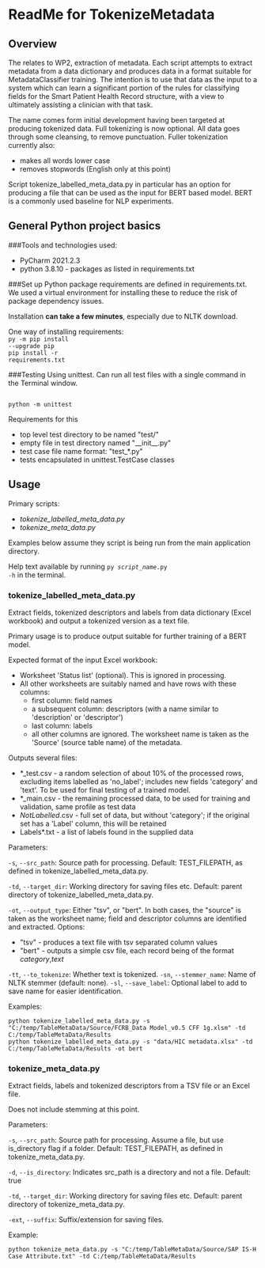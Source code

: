 # ReadMe for TokenizeMetadata
## Overview
The relates to WP2, extraction of metadata. Each script attempts to extract metadata from a data dictionary
and produces data in a format suitable for MetadataClassifier training. The intention is to use that data
as the input to a system which can learn a significant portion of the rules for classifying fields for the 
Smart Patient Health Record structure, with a view to ultimately assisting a clinician with that task.

The name comes form initial development having been targeted at producing tokenized data. Full tokenizing is now 
optional.  All data goes through some cleansing, to remove punctuation. Fuller tokenization currently also:
- makes all words lower case
- removes stopwords (English only at this point)

Script tokenize_labelled_meta_data.py in particular has an option for producing a file that can be used
as the input for BERT based model. BERT is a commonly used baseline for NLP experiments.


## General Python project basics
###Tools and technologies used:
<ul>
<li>PyCharm 2021.2.3</li>
<li>python 3.8.10 - packages as listed in requirements.txt</li>
</ul>

###Set up
Python package requirements are defined in requirements.txt. We used a virtual environment for installing these
to reduce the risk of package dependency issues.

Installation **can take a few minutes**, especially due to NLTK download.

One way of installing requirements: <br />
<code>py -m pip install --upgrade pip</code><br />
<code>pip install -r requirements.txt</code>

###Testing
Using unittest. Can run all test files with a single command in the Terminal window.

<code>
python -m unittest
</code>

Requirements for this
<ul>
<li>top level test directory to be named "test/"</li>
<li>empty file in test directory named "__init__.py"</li>
<li>test case file name format: "test_*.py"</li>
<li>tests encapsulated in unittest.TestCase classes</li>
</ul>

## Usage
Primary scripts:
<ul>
<li><i>tokenize_labelled_meta_data.py</i></li>
<li><i>tokenize_meta_data.py</i></li>
</ul>

Examples below assume they script is being run from the main application directory.

Help text available by running <code>py <i>script_name</i>.py -h</code> in the terminal.

### tokenize_labelled_meta_data.py
Extract fields, tokenized descriptors and labels from data dictionary (Excel workbook) and output a tokenized version 
as a text file.

Primary usage is to produce output suitable for further training of a BERT model.

Expected format of the input Excel workbook:
- Worksheet 'Status list' (optional). This is ignored in processing.
- All other worksheets are suitably named and have rows with these columns:
  - first column: field names
  - a subsequent column: descriptors (with a name similar to 'description' or 'descriptor')
  - last column: labels
  - all other columns are ignored.
  The worksheet name is taken as the 'Source' (source table name) of the metadata. 

Outputs several files:
- *_test.csv - a random selection of about 10% of the processed rows, excluding items labelled as 'no_label';
includes new fields 'category' and 'text'. To be used for final testing of a trained model.
- *_main.csv - the remaining processed data, to be used for training and validation, same profile as test data
- *NotLabelled*.csv - full set of data, but without 'category'; if the original set has a 'Label' column, this will be 
retained
- Labels*.txt - a list of labels found in the supplied data

Parameters:

<code>-s</code>, <code>--src_path</code>: Source path for processing. Default: TEST_FILEPATH, as defined in tokenize_labelled_meta_data.py.  

<code>-td</code>, <code>--target_dir</code>: Working directory for saving files etc. Default: parent directory of tokenize_labelled_meta_data.py.

<code>-ot</code>, <code>--output_type</code>: Either "tsv", or "bert". In both cases, the "source" is taken as the worksheet name; 
field and descriptor columns are identified and extracted. Options:
<ul>
<li>"tsv" - produces a text file with tsv separated column values</li>
<li>"bert" - outputs a simple csv file, each record being of the format <i>category</i>,<i>text</i></li>
</ul>
<code>-tt</code>, <code>--to_tokenize</code>: Whether text is tokenized.
<code>-sn</code>, <code>--stemmer_name</code>: Name of NLTK stemmer (default: none).
<code>-sl</code>, <code>--save_label</code>: Optional label to add to save name for easier identification.

Examples:
```commandline
python tokenize_labelled_meta_data.py -s "C:/temp/TableMetaData/Source/FCRB_Data Model_v0.5 CFF 1g.xlsm" -td C:/temp/TableMetaData/Results
python tokenize_labelled_meta_data.py -s "data/HIC metadata.xlsx" -td C:/temp/TableMetaData/Results -ot bert
```

### tokenize_meta_data.py
Extract fields, labels and tokenized descriptors from a TSV file or an Excel file.

Does not include stemming at this point.

Parameters:

<code>-s</code>, <code>--src_path</code>: Source path for processing. Assume a file, but use is_directory flag if a folder. 
Default: TEST_FILEPATH, as defined in tokenize_meta_data.py.  

<code>-d</code>, <code>--is_directory</code>: Indicates src_path is a directory and not a file. Default: true

<code>-td</code>, <code>--target_dir</code>: Working directory for saving files etc. Default: parent directory of tokenize_meta_data.py.

<code>-ext</code>, <code>--suffix</code>: Suffix/extension for saving files.

Example:<br />
```commandline 
python tokenize_meta_data.py -s "C:/temp/TableMetaData/Source/SAP IS-H Case Attribute.txt" -td C:/temp/TableMetaData/Results
```

